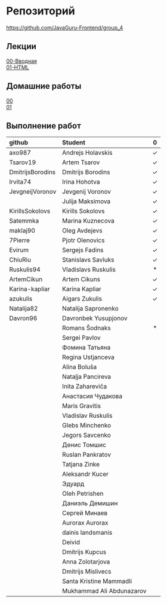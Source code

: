 # Репозиторий
https://github.com/JavaGuru-Frontend/group_4

## Лекции
[00-Вводная](https://github.com/JavaGuru-Frontend/group_4/blob/main/Lectures/00/00-Intro.pdf)  
[01-HTML](https://github.com/JavaGuru-Frontend/group_4/blob/main/Lectures/01-HTML/1-HTML.pdf) 

## Домашние работы 
[00](https://github.com/JavaGuru-Frontend/group_4/blob/main/Homeworks/%F0%9F%8E%92HOMEWORKS/00/homework.md)  
[01](https://github.com/JavaGuru-Frontend/group_4/blob/main/Homeworks/%F0%9F%8E%92HOMEWORKS/01/Homework.md) 


## Выполнение работ
| github            | Student                       | 0 | 
:--------------     | :------------------------     |:-:|
| axo987            | Andrejs	    Holavskis       | ✓ |
| Tsarov19          | Artem         Tsarov          | ✓ |
| DmitrijsBorodins  | Dmitrijs      Borodins        | ✓ |
| Irvita74          | Irina	        Hohotva         | ✓ |
| JevgneijVoronov   | Jevgenij	    Voronov         | ✓ |
|                   | Julija	    Maksimova       | ✓ |
| KirillsSokolovs   | Kirills	    Sokolovs        | ✓ |
| Satemmka          | Marina	    Kuznecova       | ✓ |
| maklaj90          | Oleg          Avdejevs        | ✓ |
| 7Pierre           | Pjotr         Olenovics       | ✓ |
| Evirum            | Sergejs	    Fadins          | ✓ |
| ChiuRiu           | Stanislavs	Savluks         | ✓ |
| Ruskulis94        | Vladislavs	Ruskulis        | * |
| ArtemCikun        | Artem         Cikuns          | ✓ |
| Karina-kapliar    | Karina        Kapliar         | ✓ |
|azukulis           | Aigars	    Zukulis         | ✓ |
| Natalija82        | Natalija	    Sapronenko      |   |
| Davron96          | Davronbek	    Yusupjonov      |   |
|                   | Romans 	    Šodnaks         | * |
|                   | Sergei	    Pavlov          |   |
|                   | Фомина	    Татьяна         |   |
|                   | Regina	    Ustjanceva      |   |
|                   | Alina	        Boluša          |   |
|                   | Nataļja	    Pancireva       |   |
|                   | Inita	        Zahareviča      |   |
|                   | Анастасия 	Чудакова        |   |
|                   | Maris 	    Gravitis        |   |
|                   | Vladislav	    Ruskulis        |   |
|                   | Glebs	        Minchenko       |   |
|                   | Jegors 	    Savcenko        |   |
|                   | Денис 	    Томшис          |   |
|                   | Ruslan	    Pankratov       |   |
|                   | Tatjana 	    Zinke           |   |
|                   | Aleksandr	    Kucer           |   |
|                   | Эдуард                        |   |	
|                   | Oleh	        Petrishen       |   |
|                   | Даниэль	    Демишин         |   |
|                   | Сергей	    Минаев          |   |
|                   | Aurorax	    Aurorax         |   |
|                   | dainis	    landsmanis      |   |
|                   | Deivid	                    |   |
|                   | Dmitrijs 	    Kupcus          |   |
|                   | Anna	        Zolotarjova     |   |
|                   | Dmitrijs	    Mislivecs       |   |
|                   | Santa Kristine	Mammadli    |   |
|                   | Mukhammad	Ali     Abdunazarov |   |
